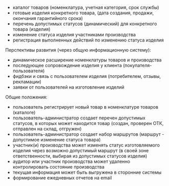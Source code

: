 - каталог товаров (номенклатура, учетная категория, срок службы)
- готовые изделия конкретного товара, (дата создания, продажи, окончания гарантийного срока)
- перечень допустимых статусов (динамический) для конкретного товара (изделия)
- изменение статуса изделия участниками производства
- регистрация выполненных действий по изменению статуса изделия

Перспективы развития (через общую информационную систему):
- динамическое расширение номенклатуры товаров и производства
- последующее сопровождение изделия у клиента (покупателя-пользователя)
- фидбэки и связь с пользователем изделия (потребителем, отзывы, рекламации)
- заявки от пользователей на изготовление изделий


Общие положения:
- пользователь регистрирует новый товар в номенклатуре товаров (каталоге)
- пользователь-администратор создает перечен допустимых статусов, в которых может находится товар (создан, проверен ОТК, отправлен на склад, отгружен)
- пользователь-администратор создает набор маршрутов (маршрут - допустимое изменение статуса товара)
- участник(и) производства может изменять статус изготовляемого изделия через возможно допустимый маршрут (в своей зоне ответственности, выбирая из допустимых статусов изделия)
- аудитор или участник производства может удаленно контролировать состояние производства
- текущая информация может быть выгружена в сторонние системы
- формирование ежедневных отчетов на email